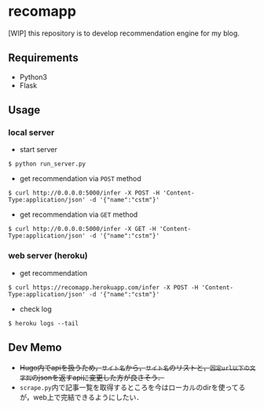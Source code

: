 # recomapp

[WIP] this repository is to develop recommendation engine for my blog.


## Requirements

- Python3
- Flask


## Usage

### local server

- start server

```
$ python run_server.py
```

- get recommendation via `POST` method

```
$ curl http://0.0.0.0:5000/infer -X POST -H 'Content-Type:application/json' -d '{"name":"cstm"}'
```

- get recommendation via `GET` method

```
$ curl http://0.0.0.0:5000/infer -X GET -H 'Content-Type:application/json' -d '{"name":"cstm"}'
```

### web server (heroku)

- get recommendation

```
$ curl https://recomapp.herokuapp.com/infer -X POST -H 'Content-Type:application/json' -d '{"name":"cstm"}'
```

- check log

```
$ heroku logs --tail
```


## Dev Memo

- ~~Hugo内でapiを扱うため，`サイト名`から，`サイト名`のリストと，`固定url以下の文字列`のjsonを返すapiに変更した方が良さそう．~~
- `scrape.py`内で記事一覧を取得するところを今はローカルのdirを使ってるが，web上で完結できるようにしたい．

